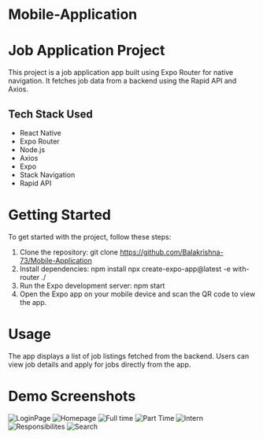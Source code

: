 # Mobile-Application

# Job Application Project
This project is a job application app built using Expo Router for native navigation. It fetches job data from a backend using the Rapid API and Axios.


## Tech Stack Used

- React Native
- Expo Router
- Node.js
- Axios
- Expo
- Stack Navigation
- Rapid API

# Getting Started
To get started with the project, follow these steps:
1) Clone the repository:
    git clone https://github.com/Balakrishna-73/Mobile-Application
2) Install dependencies:
    npm install
    npx create-expo-app@latest -e with-router ./   
4) Run the Expo development server:
    npm start
5) Open the Expo app on your mobile device and scan the QR code to view the app.
# Usage
The app displays a list of job listings fetched from the backend.
Users can view job details and apply for jobs directly from the app.
   
# Demo Screenshots
![LoginPage](/images/login_app.png)
![Homepage](/images/homepage.png)
![Full time](/images/fulltimejob.png)
![Part Time](/images/partimejob.png)
![Intern](/images/about-intern.png)
![Responsibilites](/images/response.png)
![Search](/images/search.png)
